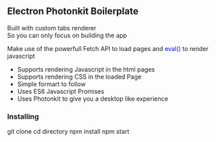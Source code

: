 <h2>Electron Photonkit Boilerplate</h2>
<p>Built with custom tabs renderer <br>
So you can only focus on building the app</p>
<p>Make use of the powerfull Fetch API  to load pages and <a id='btn' style="color:blue">eval()</a> to render javascript</p>
<ul>
<li>Supports rendering Javascript in the html pages</li>
<li>Supports rendering CSS in the loaded Page</li>
<li>Simple formart to follow</li>
<li>Uses ES6 Javascript Promises</li>
<li>Uses Photonkit to give you a desktop like experience</li>
</ul>

<h3>Installing</h3>

git clone
cd directory
npm install
npm start